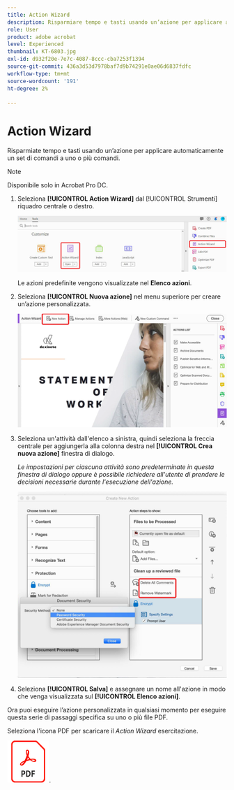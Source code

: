 ```yaml
---
title: Action Wizard
description: Risparmiare tempo e tasti usando un’azione per applicare automaticamente un set di comandi a uno o più file
role: User
product: adobe acrobat
level: Experienced
thumbnail: KT-6803.jpg
exl-id: d932f20e-7e7c-4087-8ccc-cba7253f1394
source-git-commit: 436a3d53d7978baf7d9b74291e0ae06d6837fdfc
workflow-type: tm+mt
source-wordcount: '191'
ht-degree: 2%

---
```


# Action Wizard

Risparmiate tempo e tasti usando un’azione per applicare automaticamente un set di comandi a uno o più comandi.

>[!NOTE]
>
>Disponibile solo in Acrobat Pro DC.

1. Seleziona **[!UICONTROL Action Wizard]** dal [!UICONTROL Strumenti] riquadro centrale o destro.

   ![Action Wizard fase 1](../assets/ActionWizard_1.png)

   Le azioni predefinite vengono visualizzate nel **Elenco azioni**.

1. Seleziona **[!UICONTROL Nuova azione]** nel menu superiore per creare un’azione personalizzata.

   ![Action Wizard punto 2](../assets/ActionWizard_2.png)

1. Seleziona un&#39;attività dall&#39;elenco a sinistra, quindi seleziona la freccia centrale per aggiungerla alla colonna destra nel **[!UICONTROL Crea nuova azione]** finestra di dialogo.

   *Le impostazioni per ciascuna attività sono predeterminate in questa finestra di dialogo oppure è possibile richiedere all&#39;utente di prendere le decisioni necessarie durante l&#39;esecuzione dell&#39;azione.*

   ![Action Wizard fase 3](../assets/ActionWizard_3.png)

1. Seleziona **[!UICONTROL Salva]** e assegnare un nome all&#39;azione in modo che venga visualizzata sul **[!UICONTROL Elenco azioni]**.

Ora puoi eseguire l’azione personalizzata in qualsiasi momento per eseguire questa serie di passaggi specifica su uno o più file PDF.

Seleziona l&#39;icona PDF per scaricare il *Action Wizard* esercitazione.

[![Esercitazione per il download dell’Action Wizard](../assets/acrobat_PDF_96.png)](../assets/AcrobatDCActionWizard.pdf).
